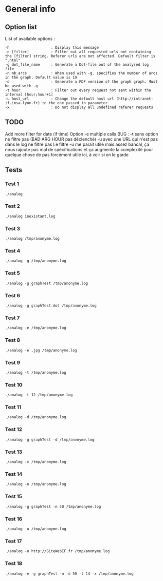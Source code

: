# General info

## Option list

List of available options :

```
-h                   : Display this message
-e [filter]          : Filter out all requested urls not containing the [filter] string. Referer urls are not affected. Default filter is ".html"
-g dot_file_name     : Generate a Dot-file out of the analysed log file
-n nb_arcs           : When used with -g, specifies the number of arcs in the graph. Default value is 10
-d                   : Generate a PDF version of the graph graph. Must be used with -g
-t hour              : Filter out every request not sent within the interval [hour;hour+1]
-u host_url          : Change the default host url (http://intranet-if.insa-lyon.fr) to the one passed in parameter
-x                   : Do not display all undefined referer requests
```

## TODO

Add more filter for date (if time)
Option -e multiple calls
BUG : -t sans option ne filtre pas (BAD ARG HOUR pas déclenché)
      -u avec une URL qui n'est pas dans le log ne filtre pas
      Le filtre -u me parait utile mais assez bancal, ça nous rajoute pas mal de spécifications et ça augmente la complexité pour quelque chose de pas forcément utile ici, à voir si on le garde

## Tests

### Test 1

```
./analog
```

### Test 2

```
./analog inexistant.log
```

### Test 3

```
./analog /tmp/anonyme.log
```

### Test 4

```
./analog -g /tmp/anonyme.log
```

### Test 5

```
./analog -g graphTest /tmp/anonyme.log
```

### Test 6

```
./analog -g graphTest.dot /tmp/anonyme.log
```

### Test 7

```
./analog -e /tmp/anonyme.log
```

### Test 8

```
./analog -e .jpg /tmp/anonyme.log
```

### Test 9

```
./analog -t /tmp/anonyme.log
```

### Test 10

```
./analog -t 12 /tmp/anonyme.log
```

### Test 11

```
./analog -d /tmp/anonyme.log
```

### Test 12

```
./analog -g graphTest -d /tmp/anonyme.log
```

### Test 13

```
./analog -x /tmp/anonyme.log
```

### Test 14

```
./analog -n /tmp/anonyme.log
```

### Test 15

```
./analog -g graphTest -n 50 /tmp/anonyme.log
```

### Test 16

```
./analog -u /tmp/anonyme.log
```

### Test 17

```
./analog -u http://SiteWebIF.fr /tmp/anonyme.log
```

### Test 18

```
./analog -e -g graphTest -n -d 50 -t 14 -x /tmp/anonyme.log
```


